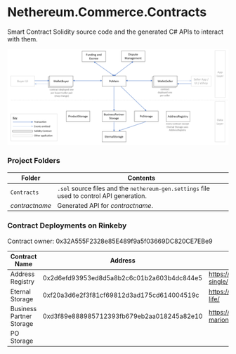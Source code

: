 # Nethereum.Commerce.Contracts
Smart Contract Solidity source code and the generated C# APIs to interact with them.

![Overview](contracts.png)

### Project Folders

| Folder | Contents |
|--|--| 
| `Contracts` | `.sol` source files and the `nethereum-gen.settings` file used to control API generation.
| _contractname_ | Generated API for _contractname_. |


### Contract Deployments on Rinkeby

Contract owner: 0x32A555F2328e85E489f9a5f03669DC820CE7EBe9

| Contract Name | Address | Link to dApp | 
|--|--|--|
| Address Registry | 0x2d6efd93953ed8d5a8b2c6c01b2a603b4dc844e5 | https://oneclickdapp.com/giant-single/ |
| Eternal Storage | 0xf20a3d6e2f3f81cf69812d3ad175cd614004519c | https://oneclickdapp.com/tokyo-life/ |
| Business Partner Storage | 0xd3f89e888985712393fb679eb2aa018245a82e10 | https://oneclickdapp.com/spend-marion/ |
| PO Storage |  |  |
